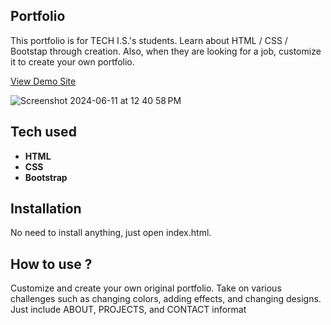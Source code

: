 ## Portfolio
This portfolio is for TECH I.S.'s students. Learn about HTML / CSS / Bootstap through creation. Also, when they are looking for a job, customize it to create your own portfolio.

[View Demo Site](https://karthi905968.github.io/Portfolio/)

![Screenshot 2024-06-11 at 12 40 58 PM](https://github.com/Karthi905968/Portfolio/assets/144101745/982bfaa9-bcb1-41b8-999c-483e86678b3d)





## Tech used
- **HTML**
- **CSS**
- **Bootstrap**

## Installation

No need to install anything, just open index.html.

## How to use ?
Customize and create your own original portfolio. Take on various challenges such as changing colors, adding effects, and changing designs. Just include ABOUT, PROJECTS, and CONTACT informat

